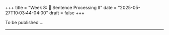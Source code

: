 +++
title = "Week 8: 🧩 Sentence Processing II"
date = "2025-05-27T10:03:44-04:00"
draft = false
+++

To be published ...




<!--
## 📘 Overview
Building sentence structure in real time means juggling **multiple possibilities** while keeping prior words active in **working memory**. This week focuses on **how ambiguities get resolved** under **memory constraints**. We’ll examine **cue-based retrieval and interference**, **locality effects**, and **expectation-based (surprisal)** accounts. You’ll practice **PP-attachment** and **relative clause** parsing, run a **memory–interference mini-demo**, and learn to read **eye-tracking metrics** used in sentence processing research.

---

## 🎯 Learning Goals
By the end of Week 8, you should be able to:

- Explain how **working memory** and **cue-based retrieval** affect online parsing.
- Identify **similarity-based interference** and **locality** effects in comprehension.
- Apply **expectation/surprisal** logic to predict harder vs. easier continuations.
- Diagnose **PP-attachment** and **relative clause** ambiguities and justify your analysis.
- Interpret basic **eye-tracking measures** (first pass, regressions, total time) as evidence for ambiguity resolution and reanalysis.

---

## 📖 Required Reading
- **Traxler (1st ed.), Chapter 4, pp. 155–181** — *Sentence Processing* (ambiguity resolution, memory constraints, attachment, and individual differences).

---

## 🔑 Key Concepts & Mini-Explanations

### 🧠 Working Memory in Parsing
- **Maintenance + retrieval**: Words/phrases must be **kept active** and later **retrieved** to integrate new input. Load rises with **multiple clauses**, **embeddings**, or **long dependencies**.
- **Cue-based retrieval**: The parser uses **cues** (number, gender, thematic role) to fetch the right item from memory. Retrieval is **content-addressable** (jump directly to matches), not serial search.

### 🧲 Similarity-Based Interference
- **Interference** occurs when **distractors** share cues with the true target.  
  - *Example*: *The **keys** to the cabinet **were**…* vs. *The **key** to the cabinets **were**…* (number-marked distractor can mislead agreement or slow parsing).
- Predicts **more errors/slowdowns** when **multiple nouns** match retrieval cues (e.g., two plural NPs near the verb).

### 📏 Locality & Dependency Length
- **Locality effects**: Integrating two elements is harder when they are **farther apart** (longer **dependency length**).  
- Nested/center-embedded clauses produce **processing overload**:  
  - *The reporter [that the senator [that the journalist criticized] attacked] resigned.*

### 📈 Expectation & Surprisal
- **Expectation-based parsing**: Readers build **probabilistic expectations** from **frequency** and **context**.  
- **Surprisal** ≈ –log P(word | context): **unexpected** words/structures cause larger slowdowns.  
- Predicts easier processing when context **strongly predicts** the upcoming structure.

### 🧩 PP-Attachment Ambiguity
- *I saw the man with the telescope.*  
  - **VP-attachment**: *saw (with the telescope)* (instrument).  
  - **NP-attachment**: *the man (with the telescope)* (modifier).  
- Resolution relies on **verb bias**, **plausibility**, and **prosody/punctuation**.

### 🧱 Relative Clause Ambiguity (Subject vs. Object RC)
- **Subject RC (SRC)**: *The reporter [who __ attacked the senator] …*  
- **Object RC (ORC)**: *The reporter [who the senator attacked __ ] …*  
- ORCs often **harder** (longer dependency, interference from interveners). **Animacy** and **case marking** can mitigate difficulty (cross-linguistic variation).

### 👣 Evidence from Eye-Tracking
- **First fixation** / **first pass** time: early processing.  
- **Regression path (go-past)**: time including the **first regression**—sensitive to **garden-paths**.  
- **Total time**: later integration/repair.  
- **Where slowdowns appear** helps localize **disambiguation points** and **reanalysis** cost.

### 🧪 Good-Enough Comprehension
- Under load/time pressure, readers may build **shallow** representations guided by plausibility (“good enough”) rather than full syntactic detail—especially in noisy contexts.

---

## 📝 Pre-Class Activities
1. **Read** pp. 155–181 and mark one **PP-attachment** and one **RC** example that slowed you down.  
2. **Cloze guess**: For the stem *“The editor realized the article …”* write **three continuations** (from most to least expected).  
3. **Memory rehearsal**: Read and repeat aloud a sentence with one **center-embedding**; notice where you hesitate.

---

## 💬 In-Class Activities

### 1) Interference Mini-Demo (10 min)
- Instructor presents pairs; you predict which is harder and why:  
  1. *The **keys** to the cabinet **were** on the table.*  
  2. *The **key** to the cabinets **were** on the table.*  
- Discuss: Which cues (number, proximity) created **retrieval conflict**?

### 2) PP-Attachment Workshop (15 min)
- **Pairs** label each sentence as **VP-attach** or **NP-attach** and give **one cue** (verb bias/plausibility/prosody) that favors your choice.  
  - *I photographed the girl with the **drone**.*  
  - *I bumped the vase with the **elbow**.*  
  - *They spotted the hiker with the **binoculars**.*  
- **Bonus rewrite**: Add **comma**/**that**/**prosody** to force your intended reading.

### 3) Relative Clause Lab (15 min)
- **Triads**: Classify as **SRC** or **ORC**; predict difficulty and **why** (distance/interference/animacy).  
  - *The researcher who __ praised the technicians presented the results.*  
  - *The researcher who the technicians praised __ presented the results.*  
  - *The patient that the nurse with the badges comforted __ recovered quickly.*  
- **Tweak** animacy/case to reduce difficulty and re-test your prediction.

### 4) Surprisal & Continuations (10 min)
- Groups propose **high- vs low-expectation** continuations for stems like:  
  - *Because the chef forgot the* …  
  - *When the witness identified the* …  
- Rank continuations from most to least **expected**; predict where **slowdowns** would occur.

### 5) Reading Measures Quick Read (8 min)
- Given a short ambiguous paragraph, identify the **disambiguation region**.  
- Decide which measure (first pass, go-past, total time) would likely show the **largest effect**, and why.

### 6) Wrap (2 min)
- On a sticky: write **one interference cue** and **one way** to reduce it (e.g., change number/animacy or add a function word).

---

## 🔁 Post-Class Review
- **One-pager**: For one PP sentence and one RC sentence, list: ambiguity type → cues considered → final parse → predicted **slowdown region**.  
- **Reflection (100–120 words)**: Which framework (**locality**, **interference**, or **surprisal**) best explained your own slowdowns today? Give one concrete example.

---

## 🏠 Homework
- **Textbook “Test Yourself”** (Ch. 4, pp. 155–181) items on ambiguity resolution and memory constraints.  
- **Short analysis (≈150–200 words)**: Choose an English news sentence with a PP or RC ambiguity. Analyze resolution using **two** lenses (e.g., interference **and** surprisal).  
- **Optional**: Collect two **self-made minimal pairs** that manipulate **distance** (short vs. long dependency) and predict which will be harder.

---

## 🧩 Self-Check Questions

**Q1.** What is **cue-based retrieval**, and how does it explain interference?  
<!-- Retrieval uses diagnostic cues (e.g., number, case) to directly access items in memory; similar distractors that partially match the cues compete, causing slowdowns or errors. -->
<!--
**Q2.** Give an example of a **locality effect**.  -->
<!-- Longer distances between dependent elements (e.g., subject–verb) increase processing cost, especially in center-embedded structures. -->
<!--
**Q3.** How does **surprisal** predict processing difficulty?  -->
<!-- Higher surprisal (lower conditional probability of a word/structure) leads to larger processing slowdowns at that point. -->
<!--
**Q4.** In *I saw the man with the telescope*, what cues could bias **VP** vs **NP** attachment?  -->
<!-- Verb instrument bias (see/photograph), plausibility of instrument vs modifier, prosody/commas, and discourse focus. -->
<!--
**Q5.** Why are **object relative clauses** often harder than **subject relatives**? --> 
<!-- Longer dependencies and more opportunities for similarity-based interference due to intervening nouns; animacy/case cues can mitigate the cost. -->

---
<!--
## 🧰 Key Terms
**Cue-based retrieval**, **Similarity-based interference**, **Locality (dependency length)**, **Expectation**, **Surprisal**, **PP-attachment (VP vs NP)**, **Subject/Object relative clause (SRC/ORC)**, **Filler–gap dependency**, **First pass/Go-past/Total time**, **Good-enough processing**.

---

## 🌐 Optional Resources
- Short explainers on **cue-based parsing** and **surprisal** (intro-level blog posts/videos).  
- Eye-tracking visualization examples showing **regressions** at disambiguation points.  
- Practice sets for **PP-attachment** and **relative clause** ambiguities.

---

### ✅ How to use these notes
- **Before class:** preview key terms; try the cloze/continuation predictions.  
- **During class:** justify each parse with **explicit cues** (bias, plausibility, distance).  
- **After class:** connect your slowdowns to **interference**, **locality**, or **surprisal** and note which lens felt most explanatory.

-->










<!--
## 📘 Overview

This week continues our exploration of discourse processing, with a special focus on how we use **inference** to connect and enrich the information conveyed across sentences. We explore key types of inferences—**bridging**, **elaborative**, and **predictive**—and the cognitive and neural mechanisms that support their generation during reading and listening.

---

## 🧠 Core Concepts

### What Are Inferences?

- Inferences are **unstated connections or conclusions** drawn by the reader to construct a **coherent mental representation**.
- Readers and listeners go beyond literal input to **fill in gaps**, **explain causal links**, and **anticipate outcomes**.

---

### Bridging Inferences (Backward)

- Needed to **maintain coherence** when connections are implicit.
- Example:
  > “The vase fell. Sarah swept up the pieces.”
  - Inference: The vase broke.
- These are **memory-based** and often automatic.

---

### Elaborative Inferences (Forward)

- Add **new, plausible information** beyond what’s stated.
- Example:
  > “The actress stepped onto the stage.” → She might perform or speak.
- These depend on **goals**, **schemas**, and **world knowledge**.
- Can be **optional** and variable across readers.

---

### Predictive Inferences

- Readers often anticipate **what will come next**.
- Example:
  > “The storm clouds gathered...” → Rain is likely.
- The **strength** of predictive inferences depends on context and individual differences.

---

### Memory and Updating

- **Situation models** are updated as new information arrives.
- Inferences can guide **activation**, **integration**, and **suppression** processes.
- Updating involves deciding whether new input **modifies**, **adds to**, or **replaces** previous info.

---

### Brain and Inference Generation

- Neuroimaging studies show:
  - **Medial prefrontal cortex** supports situation updating.
  - **Right hemisphere** often recruited for making global coherence inferences.
- Patients with brain injury often struggle with **bridging and elaborative** inference tasks:contentReference[oaicite:0]{index=0}.

---

## 📚 Reading

- Traxler (2012), Chapter 5: *Discourse Processing* (pp. 210–230)

---

## 🏷️ Key Terms

| Term | Definition |
|------|------------|
| **Inference** | A mental process of deriving unstated conclusions or connections |
| **Bridging Inference** | Inference that connects a new sentence to previous discourse |
| **Elaborative Inference** | Inference that enriches the situation model with unstated but plausible information |
| **Predictive Inference** | Expectation about upcoming content based on prior context |
| **Situation Model Updating** | The revision of mental representations as discourse unfolds |

---

## 🧪 Examples & In-Class Activities

### 🔄 Inference Generation Challenge

- Provide students with short texts missing an explicit link (e.g., cause/effect).
- Ask: “What must be true for this story to make sense?”

### 🧠 Bridging vs. Elaborative Sorting Task

- Given 10 example inferences, students classify them as **bridging**, **elaborative**, or **predictive**.

### 📖 Contextual Prediction Game

- Pause after a context sentence.
- Students write down what they think comes next.
- Compare against actual continuation and reflect.

---

## ❓ Self-Check Questions

1. What is the difference between bridging and elaborative inferences?
2. How do situation models change as we receive new input?
3. What kinds of information support predictive inferences?
4. How does the brain contribute to inference generation?
5. Can all inferences be controlled? Are they always useful?

---

## 🧩 Practice Prompt (Adapted)

> Read the sentence:  
> “The engine sputtered, and the car rolled to a stop.”  
> - What inferences can you draw about what happened?  
> - What types of inferences are these, and how do they support comprehension?

---

## 🔁 Related Chapters

- Chapter 4: *Sentence Processing* (syntactic ambiguity and interpretation)
- Chapter 6: *Reference* (linking entities across discourse)
-->